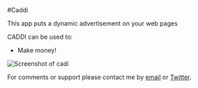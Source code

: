 #Caddi

This app puts a dynamic advertisement on your web pages

CADDI can be used to:

* Make money!

![Screenshot of cadi](/images/apps/caddi/caddi_screenshot.png "Screenshot")

For comments or support please contact me by <a href="mailto:gleeco@cloudflare.com">email</a> or <a href="http://twitter.com/gleecology">Twitter</a>.

